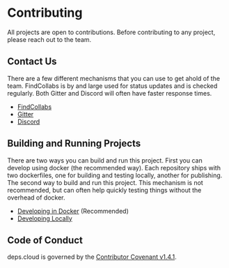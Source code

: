 # Contributing

All projects are open to contributions.
Before contributing to any project, please reach out to the team.

## Contact Us

There are a few different mechanisms that you can use to get ahold of the team.
FindCollabs is by and large used for status updates and is checked regularly.
Both Gitter and Discord will often have faster response times.

* [FindCollabs](https://findcollabs.com/project/deps-cloud-GIOlcUiHE9XD2UVlxrNl)
* [Gitter](https://gitter.im/depscloud/community)
* [Discord](https://discordapp.com/channels/584163839461949476/584163839461949484)

## Building and Running Projects

There are two ways you can build and run this project.
First you can develop using docker (the recommended way).
Each repository ships with two dockerfiles, one for building and testing locally, another for publishing.
The second way to build and run this project.
This mechanism is not recommended, but can often help quickly testing things without the overhead of docker.

* [Developing in Docker](developing-in-docker.md) (Recommended)
* [Developing Locally](developing-locally.md)

## Code of Conduct

deps.cloud is governed by the [Contributor Covenant v1.4.1](../CODE_OF_CONDUCT.md).
